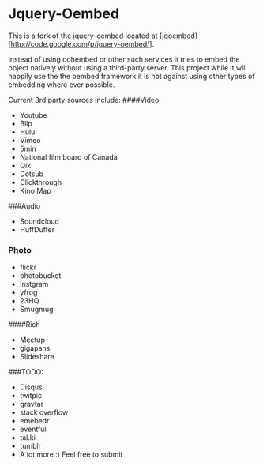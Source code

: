 Jquery-Oembed
============

This is a fork of the jquery-oembed located at [jqoembed][http://code.google.com/p/jquery-oembed/].

Instead of using oohembed or other such services it tries to embed the object natively without using a third-party server.
This project while it will happily use the the oembed framework it is not against using other types of embedding where ever possible.

Current 3rd party sources include:
####Video

* Youtube
* Blip
* Hulu
* Vimeo
* 5min
* National film board of Canada
* Qik
* Dotsub
* Clickthrough
* Kino Map

###Audio 

* Soundcloud
* HuffDuffer

### Photo

* flickr
* photobucket
* instgram
* yfrog
* 23HQ
* Smugmug

####Rich

* Meetup
* gigapans
* Slideshare

###TODO:

* Disqus
* twitpic
* gravtar
* stack overflow
* emebedr
* eventful
* tal.ki
* tumblr
* A lot more :) Feel free to submit

